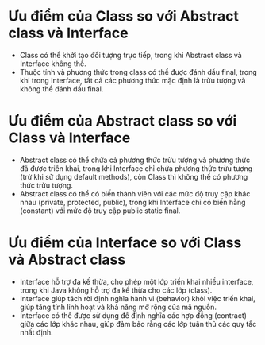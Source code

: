 # Ưu điểm của Class so với Abstract class và Interface
- Class có thể khởi tạo đối tượng trực tiếp, trong khi Abstract class và Interface không thể.
- Thuộc tính và phương thức trong class có thể được đánh dấu final, trong khi trong Interface, tất cả các phương thức mặc định là trừu tượng và không thể đánh dấu final.

# Ưu điểm của Abstract class so với Class và Interface
- Abstract class có thể chứa cả phương thức trừu tượng và phương thức đã được triển khai, trong khi Interface chỉ chứa phương thức trừu tượng (trừ khi sử dụng default methods), còn Class thì không thể có phương thức trừu tượng.
- Abstract class có thể có biến thành viên với các mức độ truy cập khác nhau (private, protected, public), trong khi Interface chỉ có biến hằng (constant) với mức độ truy cập public static final.

# Ưu điểm của Interface so với Class và Abstract class
- Interface hỗ trợ đa kế thừa, cho phép một lớp triển khai nhiều interface, trong khi Java không hỗ trợ đa kế thừa cho các lớp (class).
- Interface giúp tách rời định nghĩa hành vi (behavior) khỏi việc triển khai, giúp tăng tính linh hoạt và khả năng mở rộng của mã nguồn.
- Interface có thể được sử dụng để định nghĩa các hợp đồng (contract) giữa các lớp khác nhau, giúp đảm bảo rằng các lớp tuân thủ các quy tắc nhất định.